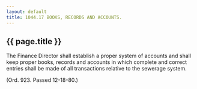 ```yaml
---
layout: default 
title: 1044.17 BOOKS, RECORDS AND ACCOUNTS.
---
```


{{ page.title }}
----------------

The Finance Director shall establish a proper system of accounts and
shall keep proper books, records and accounts in which complete and
correct entries shall be made of all transactions relative to the
sewerage system.

(Ord. 923. Passed 12-18-80.)
